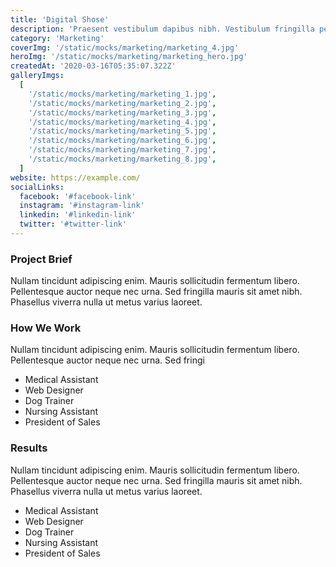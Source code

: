 ```yaml
---
title: 'Digital Shose'
description: 'Praesent vestibulum dapibus nibh. Vestibulum fringilla pede sit amet augue. '
category: 'Marketing'
coverImg: '/static/mocks/marketing/marketing_4.jpg'
heroImg: '/static/mocks/marketing/marketing_hero.jpg'
createdAt: '2020-03-16T05:35:07.322Z'
galleryImgs:
  [
    '/static/mocks/marketing/marketing_1.jpg',
    '/static/mocks/marketing/marketing_2.jpg',
    '/static/mocks/marketing/marketing_3.jpg',
    '/static/mocks/marketing/marketing_4.jpg',
    '/static/mocks/marketing/marketing_5.jpg',
    '/static/mocks/marketing/marketing_6.jpg',
    '/static/mocks/marketing/marketing_7.jpg',
    '/static/mocks/marketing/marketing_8.jpg',
  ]
website: https://example.com/
socialLinks:
  facebook: '#facebook-link'
  instagram: '#instagram-link'
  linkedin: '#linkedin-link'
  twitter: '#twitter-link'
---
```


### Project Brief

Nullam tincidunt adipiscing enim. Mauris sollicitudin fermentum libero. Pellentesque auctor neque nec urna. Sed fringilla mauris sit amet nibh. Phasellus viverra nulla ut metus varius laoreet.

### How We Work

Nullam tincidunt adipiscing enim. Mauris sollicitudin fermentum libero. Pellentesque auctor neque nec urna. Sed fringi

- Medical Assistant
- Web Designer
- Dog Trainer
- Nursing Assistant
- President of Sales

### Results

Nullam tincidunt adipiscing enim. Mauris sollicitudin fermentum libero. Pellentesque auctor neque nec urna. Sed fringilla mauris sit amet nibh. Phasellus viverra nulla ut metus varius laoreet.

- Medical Assistant
- Web Designer
- Dog Trainer
- Nursing Assistant
- President of Sales
